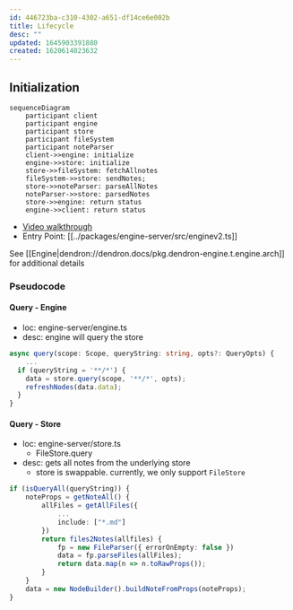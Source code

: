 ```yaml
---
id: 446723ba-c310-4302-a651-df14ce6e002b
title: Lifecycle
desc: ""
updated: 1645903391880
created: 1620614023632
---
```


## Initialization

```mermaid
sequenceDiagram
    participant client
    participant engine
    participant store
    participant fileSystem
    participant noteParser
    client->>engine: initialize
    engine->>store: initialize
    store->>fileSystem: fetchAllnotes
    fileSystem->>store: sendNotes;
    store->>noteParser: parseAllNotes
    noteParser->>store: parsedNotes
    store->>engine: return status
    engine->>client: return status
```

- [Video walkthrough](https://youtu.be/nWJCP1DR5Io)
- Entry Point: [[../packages/engine-server/src/enginev2.ts]]

See [[Engine|dendron://dendron.docs/pkg.dendron-engine.t.engine.arch]] for additional details

### Pseudocode

#### Query - Engine

- loc: engine-server/engine.ts
- desc: engine will query the store

```ts
async query(scope: Scope, queryString: string, opts?: QueryOpts) {
    ...
  if (queryString = '**/*') {
    data = store.query(scope, '**/*', opts);
    refreshNodes(data.data);
  }
}
```

#### Query - Store

- loc: engine-server/store.ts
  - FileStore.query
- desc: gets all notes from the underlying store
  - store is swappable. currently, we only support `FileStore`

```ts
if (isQueryAll(queryString)) {
    noteProps = getNoteAll() {
        allFiles = getAllFiles({
            ...
            include: ["*.md"]
        })
        return files2Notes(allfiles) {
            fp = new FileParser({ errorOnEmpty: false })
            data = fp.parseFiles(allFiles);
            return data.map(n => n.toRawProps());
        }
    }
    data = new NodeBuilder().buildNoteFromProps(noteProps);
}
```
